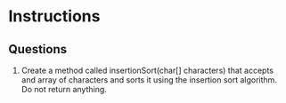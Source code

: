 # Instructions  

  ## Questions
1. Create a method called insertionSort(char[] characters) that accepts and array of characters and sorts it using the insertion sort algorithm. Do not return anything.
